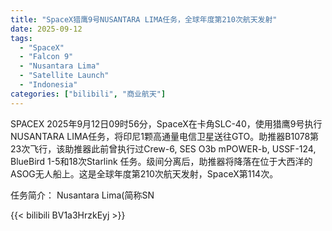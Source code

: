 ```yaml
---
title: "SpaceX猎鹰9号NUSANTARA LIMA任务，全球年度第210次航天发射"
date: 2025-09-12
tags:
  - "SpaceX"
  - "Falcon 9"
  - "Nusantara Lima"
  - "Satellite Launch"
  - "Indonesia"
categories: ["bilibili", "商业航天"]
---
```


SPACEX
2025年9月12日09时56分，SpaceX在卡角SLC-40，使用猎鹰9号执行NUSANTARA LIMA任务，将印尼1颗高通量电信卫星送往GTO。助推器B1078第23次飞行，该助推器此前曾执行过Crew-6, SES O3b mPOWER-b, USSF-124, BlueBird 1-5和18次Starlink 任务。级间分离后，助推器将降落在位于大西洋的ASOG无人船上。这是全球年度第210次航天发射，SpaceX第114次。

任务简介：
Nusantara Lima(简称SN

{{< bilibili BV1a3HrzkEyj >}}